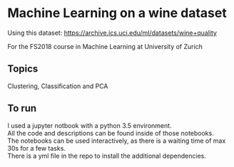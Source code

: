 # Machine Learning on a wine dataset
Using this dataset: https://archive.ics.uci.edu/ml/datasets/wine+quality    

For the FS2018 course in Machine Learning at University of Zurich

## Topics
Clustering, Classification and PCA

## To run
I used a jupyter notbook with a python 3.5 environment.    
All the code and descriptions can be found inside of those notebooks.    
The notebooks can be used interactively, as there is a waiting time of max 30s for a few tasks.     
There is a yml file in the repo to install the additional dependencies.
